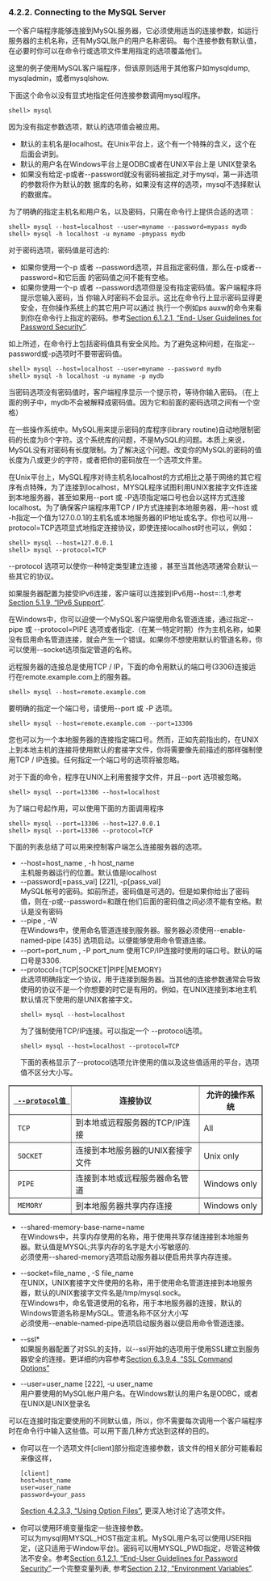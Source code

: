 ### 4.2.2. Connecting to the MySQL Server

一个客户端程序能够连接到MySQL服务器，它必须使用适当的连接参数，如运行服务器的主机名称，还有MySQL账户的用户名称密码。
每个连接参数有默认值，在必要时你可以在命令行或选项文件里用指定的选项覆盖他们。

这里的例子使用MySQL客户端程序，但该原则适用于其他客户如mysqldump, mysqladmin，或者mysqlshow.

下面这个命令以没有显式地指定任何连接参数调用mysql程序。

```shell
shell> mysql
```

因为没有指定参数选项，默认的选项值会被应用。

* 默认的主机名是localhost。在Unix平台上，这个有一个特殊的含义，这个在后面会讲到。
* 默认的用户名在Windows平台上是ODBC或者在UNIX平台上是 UNIX登录名
* 如果没有给定-p或者--password就没有密码被指定,对于mysql，第一非选项的参数将作为默认的数   据库的名称，如果没有这样的选项，mysql不选择默认的数据库。

为了明确的指定主机名和用户名，以及密码，只需在命令行上提供合适的选项：

```shell
shell> mysql --host=localhost --user=myname --password=mypass mydb
shell> mysql -h localhost -u myname -pmypass mydb
```

对于密码选项，密码值是可选的:

* 如果你使用一个-p 或者 --password选项，并且指定密码值，那么在-p或者--password=和它后面   的密码值之间不能有空格。
* 如果你使用一个-p 或者 --password选项但是没有指定密码值。客户端程序将提示您输入密码，当    你输入时密码不会显示。这比在命令行上显示密码显得更安全，在你操作系统上的其它用户可以通过    执行一个例如ps auxw的命令来看到你在命令行上指定的密码。参考[Section 6.1.2.1, “End-     User Guidelines for Password Security”][06.01.02.01].

如上所述，在命令行上包括密码值具有安全风险。为了避免这种问题，在指定--password或-p选项时不要带密码值。

```shell
shell> mysql --host=localhost --user=myname --password mydb
shell> mysql -h localhost -u myname -p mydb
```

当密码选项没有密码值时，客户端程序显示一个提示符，等待你输入密码。（在上面的例子中，mydb不会被解释成密码值。因为它和前面的密码选项之间有一个空格）

在一些操作系统中。MySQL用来提示密码的库程序(library routine)自动地限制密码的长度为8个字符。这个系统库的问题，不是MySQL的问题。本质上来说，MySQL没有对密码有长度限制。为了解决这个问题。改变你的MySQL的密码的值长度为八或更少的字符，或者把你的密码放在一个选项文件里。

在Unix平台上，MySQL程序对待主机名localhost的方式相比之基于网络的其它程序有点特殊，为了连接到localhost，MYSQL程序试图利用UNIX套接字文件连接到本地服务器，甚至如果用--port 或 -P选项指定端口号也会以这样方式连接localhost。为了确保客户端程序用TCP / IP方式连接到本地服务器，用--host 或 -h指定一个值为127.0.0.1的主机名或本地服务器的IP地址或名字。你也可以用--protocol=TCP选项显式地指定连接协议，即使连接localhost时也可以，例如：

```shell
shell> mysql --host=127.0.0.1
shell> mysql --protocol=TCP
```

--protocol 选项可以使你一种特定类型建立连接 ，甚至当其他选项通常会默认一些其它的协议。

如果服务器配置为接受IPv6连接，客户端可以连接到IPv6用--host=::1,参考[Section 5.1.9, “IPv6 Support”][05.01.09].

在Windows中，你可以迫使一个MySQL客户端使用命名管道连接，通过指定--pipe 或 --protocol=PIPE 选项或者指定.（在某一特定时期）作为主机名称，如果没有启用命名管道连接，就会产生一个错误。如果你不想使用默认的管道名称，你可以使用--socket选项指定管道的名称。

远程服务器的连接总是使用TCP / IP，下面的命令用默认的端口号(3306)连接运行在remote.example.com上的服务器。

```shell
shell> mysql --host=remote.example.com
```

要明确的指定一个端口号，请使用--port 或 -P 选项。

```shell
shell> mysql --host=remote.example.com --port=13306
```

您也可以为一个本地服务器的连接指定端口号。然而，正如先前指出的，在UNIX上到本地主机的连接将使用默认的套接字文件，你将需要像先前描述的那样强制使用TCP / IP连接。任何指定一个端口号的选项将被忽略。

对于下面的命令，程序在UNIX上利用套接字文件，并且--port 选项被忽略。

```shell
shell> mysql --port=13306 --host=localhost
```

为了端口号起作用，可以使用下面的方面调用程序

```shell
shell> mysql --port=13306 --host=127.0.0.1
shell> mysql --port=13306 --protocol=TCP
```

下面的列表总结了可以用来控制客户端怎么连接服务器的选项。

* --host=host_name , -h host_name  
  主机服务器运行的位置。默认值是localhost
* --password[=pass_val] [221], -p[pass_val]  
  MySQL帐号的密码。如前所述，密码值是可选的。但是如果你给出了密码值，则在-p或--password=和跟在他们后面的密码值之间必须不能有空格。默认是没有密码
* --pipe , -W  
  在Windows中，使用命名管道连接到服务器。服务器必须使用--enable-named-pipe [435] 选项启动。以便能够使用命令管道连接。
* --port=port_num , -P port_num
  使用TCP/IP连接时使用的端口号。默认的端口号是3306.
* --protocol={TCP|SOCKET|PIPE|MEMORY}  
  此选项明确指定一个协议，用于连接到服务器。当其他的连接参数通常会导致使用的协议不是一个你想要的时它是有用的。例如，在UNIX连接到本地主机默认情况下使用的是UNIX套接字文。
  ```shell
  shell> mysql --host=localhost
  ```  
  为了强制使用TCP/IP连接。可以指定一个 --protocol选项。
  ```shell
  shell> mysql --host=localhost --protocol=TCP
  ```  
  下面的表格显示了--protocol选项允许使用的值以及这些值适用的平台，选项值不区分大小写。

<table border="1"> <thead> <tr> <th> <a class="link" 
href="connecting.html#option_general_protocol"><code> --protocol值 </code> </a> 
</th> <th> 连接协议 </th> <th> 允许的操作系统 </th> </tr> </thead> <tbody> <tr> 
<td align="left"> <code> TCP </code> </td> <td align="left"> 
到本地或远程服务器的TCP/IP连接 </td> <td align="left"> All </td> </tr> <tr> <td 
align="left"> <code> SOCKET </code> </td> <td align="left"> 
连接到本地服务器的UNIX套接字文件 </td> <td align="left"> Unix only </td> </tr> 
<tr> <td align="left"> <code> PIPE </code> </td> <td align="left"> 
连接到本地或远程服务器命名管道 </td> <td align="left"> Windows only </td> </tr> 
<tr> <td align="left"> <code> MEMORY </code> </td> <td align="left"> 
到本地服务器共享内存连接 </td> <td align="left"> Windows only </td> </tr> 
</tbody>
</table>

* --shared-memory-base-name=name  
  在Windows中，共享内存使用的名称，用于使用共享存储连接到本地服务器。默认值是MYSQL;共享内存的名字是大小写敏感的.  
  必须使用--shared-memory选项启动服务器以便启用共享内存连接。

* --socket=file_name , -S file_name  
  在UNIX，UNIX套接字文件使用的名称，用于使用命名管道连接到本地服务器，默认的UNIX套接字文件名是/tmp/mysql.sock。  
  在Windows中，命名管道使用的名称，用于本地服务器的连接，默认的Windows管道名称是MySQL。管道名称不区分大小写  
  必须使用--enable-named-pipe选项启动服务器以便启用命令管道连接。

* --ssl*  
  如果服务器配置了对SSL的支持，以--ssl开始的选项用于使用SSL建立到服务器安全的连接。更详细的内容参考[Section 6.3.9.4, “SSL Command Options”][06.03.09.04]

* --user=user_name [222], -u user_name  
  用户要使用的MySQL帐户用户名。在Windows默认的用户名是ODBC，或者在UNIX是UNIX登录名  
  
可以在连接时指定要使用的不同默认值，所以，你不需要每次调用一个客户端程序时在命令行中输入这些值。可以用下面几种方式达到这样的目的。

* 你可以在一个选项文件[client]部分指定连接参数，该文件的相关部分可能看起来像这样，
  ```
  [client]
  host=host_name
  user=user_name
  password=your_pass
  ```  
  [Section 4.2.3.3, “Using Option Files”][04.02.03.03], 更深入地讨论了选项文件。

* 你可以使用环境变量指定一些连接参数。  
  可以为mysql用MYSQL_HOST指定主机。MySQL用户名可以使用USER指定，(这只适用于Window平台)。密码可以用MYSQL_PWD指定，尽管这种做法不安全。参考[Section 6.1.2.1, “End-User Guidelines for Password Security”][06.01.02.01].一个完整变量列表, 参考[Section 2.12, “Environment Variables”][02.12.00].



[06.01.02.01]:./Chapter_06/06.01.02.01_End-User_Guidelines_for_Password_Security.md
[05.01.09]:./Chapter_05/05.01.09_IPv6_Support.md
[06.03.09.04]:./Chapter_06/06.03.09.04_SSL_Command_Options.md
[04.02.03.03]:./Chapter_04/04.02.03.03_Using_Option_Files.md
[06.01.02.01]:./Chapter_06/06.01.02.01_End-User_Guidelines_for_Password_Security.md
[02.12.00]:./Chapter_02/02.12.00_Environment_Variables.md

